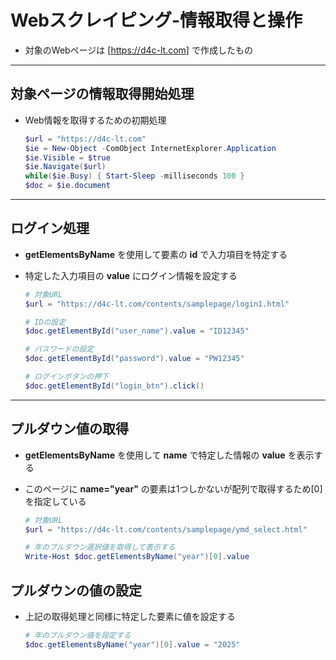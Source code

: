 # Webスクレイピング-情報取得と操作

* 対象のWebページは [<https://d4c-lt.com>] で作成したもの

***

## 対象ページの情報取得開始処理

* Web情報を取得するための初期処理

  ```PowerShell
  $url = "https://d4c-lt.com"
  $ie = New-Object -ComObject InternetExplorer.Application
  $ie.Visible = $true
  $ie.Navigate($url)
  while($ie.Busy) { Start-Sleep -milliseconds 100 }
  $doc = $ie.document
  ```

***

## ログイン処理

* __getElementsByName__ を使用して要素の __id__ で入力項目を特定する
* 特定した入力項目の __value__ にログイン情報を設定する

  ```PowerShell
  # 対象URL
  $url = "https://d4c-lt.com/contents/samplepage/login1.html"

  # IDの設定
  $doc.getElementById("user_name").value = "ID12345"

  # パスワードの設定
  $doc.getElementById("password").value = "PW12345"

  # ログインボタンの押下
  $doc.getElementById("login_btn").click()
  ```

***

## プルダウン値の取得

* __getElementsByName__ を使用して __name__ で特定した情報の __value__ を表示する
* このページに __name="year"__ の要素は1つしかないが配列で取得するため[0]を指定している

  ```PowerShell
  # 対象URL
  $url = "https://d4c-lt.com/contents/samplepage/ymd_select.html"

  # 年のプルダウン選択値を取得して表示する
  Write-Host $doc.getElementsByName("year")[0].value
  ```

## プルダウンの値の設定

* 上記の取得処理と同様に特定した要素に値を設定する

  ```PowerShell
  # 年のプルダウン値を設定する
  $doc.getElementsByName("year")[0].value = "2025"
  ```
